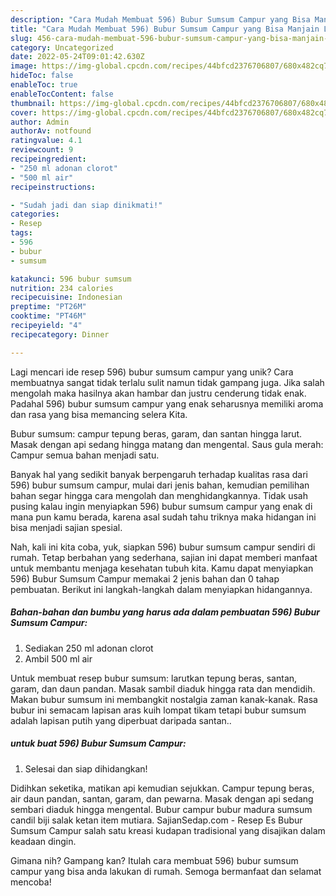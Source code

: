 ```yaml
---
description: "Cara Mudah Membuat 596) Bubur Sumsum Campur yang Bisa Manjain Lidah"
title: "Cara Mudah Membuat 596) Bubur Sumsum Campur yang Bisa Manjain Lidah"
slug: 456-cara-mudah-membuat-596-bubur-sumsum-campur-yang-bisa-manjain-lidah
category: Uncategorized
date: 2022-05-24T09:01:42.630Z
image: https://img-global.cpcdn.com/recipes/44bfcd2376706807/680x482cq70/596-bubur-sumsum-campur-foto-resep-utama.jpg
hideToc: false
enableToc: true
enableTocContent: false
thumbnail: https://img-global.cpcdn.com/recipes/44bfcd2376706807/680x482cq70/596-bubur-sumsum-campur-foto-resep-utama.jpg
cover: https://img-global.cpcdn.com/recipes/44bfcd2376706807/680x482cq70/596-bubur-sumsum-campur-foto-resep-utama.jpg
author: Admin
authorAv: notfound
ratingvalue: 4.1
reviewcount: 9
recipeingredient:
- "250 ml adonan clorot"
- "500 ml air"
recipeinstructions:

- "Sudah jadi dan siap dinikmati!"
categories:
- Resep
tags:
- 596
- bubur
- sumsum

katakunci: 596 bubur sumsum 
nutrition: 234 calories
recipecuisine: Indonesian
preptime: "PT26M"
cooktime: "PT46M"
recipeyield: "4"
recipecategory: Dinner

---
```





Lagi mencari ide resep 596) bubur sumsum campur yang unik? Cara membuatnya sangat tidak terlalu sulit namun tidak gampang juga. Jika salah mengolah maka hasilnya akan hambar dan justru cenderung tidak enak. Padahal 596) bubur sumsum campur yang enak seharusnya memiliki aroma dan rasa yang bisa memancing selera Kita.





Bubur sumsum: campur tepung beras, garam, dan santan hingga larut. Masak dengan api sedang hingga matang dan mengental. Saus gula merah: Campur semua bahan menjadi satu.

Banyak hal yang sedikit banyak berpengaruh terhadap kualitas rasa dari 596) bubur sumsum campur, mulai dari jenis bahan, kemudian pemilihan bahan segar hingga cara mengolah dan menghidangkannya. Tidak usah pusing kalau ingin menyiapkan 596) bubur sumsum campur yang enak di mana pun kamu berada, karena asal sudah tahu triknya maka hidangan ini bisa menjadi sajian spesial.






Nah, kali ini kita coba, yuk, siapkan 596) bubur sumsum campur sendiri di rumah. Tetap berbahan yang sederhana, sajian ini dapat memberi manfaat untuk membantu menjaga kesehatan tubuh kita. Kamu dapat menyiapkan 596) Bubur Sumsum Campur memakai 2 jenis bahan dan 0 tahap pembuatan. Berikut ini langkah-langkah dalam menyiapkan hidangannya.

<!--inarticleads1-->

##### Bahan-bahan dan bumbu yang harus ada dalam pembuatan 596) Bubur Sumsum Campur:

1. Sediakan 250 ml adonan clorot
1. Ambil 500 ml air


Untuk membuat resep bubur sumsum: larutkan tepung beras, santan, garam, dan daun pandan. Masak sambil diaduk hingga rata dan mendidih. Makan bubur sumsum ini membangkit nostalgia zaman kanak-kanak. Rasa bubur ini semacam lapisan aras kuih lompat tikam tetapi bubur sumsum adalah lapisan putih yang diperbuat daripada santan.. 

<!--inarticleads2-->

#####  untuk buat 596) Bubur Sumsum Campur:


1. Selesai dan siap dihidangkan!

Didihkan seketika, matikan api kemudian sejukkan. Campur tepung beras, air daun pandan, santan, garam, dan pewarna. Masak dengan api sedang sembari diaduk hingga mengental. Bubur campur bubur madura sumsum candil biji salak ketan item mutiara. SajianSedap.com - Resep Es Bubur Sumsum Campur salah satu kreasi kudapan tradisional yang disajikan dalam keadaan dingin. 

Gimana nih? Gampang kan? Itulah cara membuat 596) bubur sumsum campur yang bisa anda lakukan di rumah. Semoga bermanfaat dan selamat mencoba!
